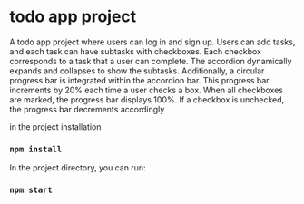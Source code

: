# todo app project 

  A todo app project where users can log in and sign up. Users can add tasks, and each task can have subtasks with checkboxes. Each checkbox corresponds to a task that a user can complete. The accordion dynamically expands and collapses to show the subtasks. Additionally, a circular progress bar is integrated within the accordion bar. This progress bar increments by 20% each time a user checks a box. When all checkboxes are marked, the progress bar displays 100%. If a checkbox is unchecked, the progress bar decrements accordingly



in the project installation 

###  `npm install`


In the project directory, you can run:

### `npm start`
